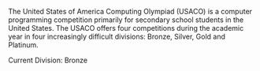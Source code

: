 The United States of America Computing Olympiad (USACO) is a computer programming competition primarily for secondary school students in the United States. The USACO offers four competitions during the academic year in four increasingly difficult divisions: Bronze, Silver, Gold and Platinum.

Current Division: Bronze
